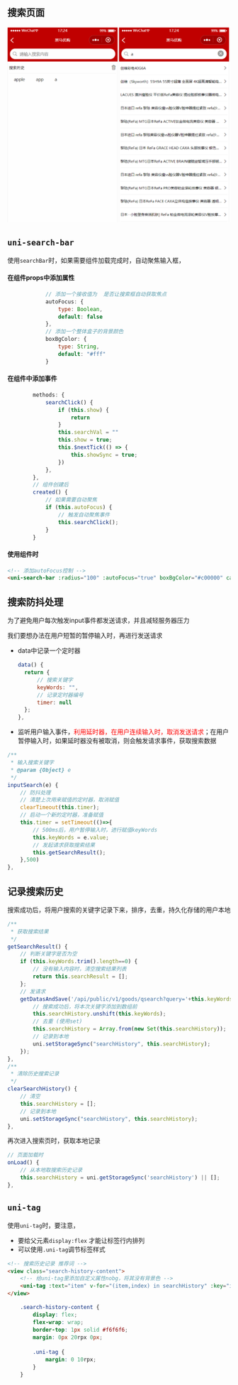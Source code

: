 ## 搜索页面

![1616680315067](随堂笔记.assets/1616680315067.png)



## `uni-search-bar`

使用`searchBar`时，如果需要组件加载完成时，自动聚焦输入框，

#### 在组件props中添加属性

```js
			// 添加一个接收值为  是否让搜索框自动获取焦点
			autoFocus: {
				type: Boolean,
				default: false
			},
			// 添加一个整体盒子的背景颜色
			boxBgColor: {
				type: String,
				default: "#fff"
			}
```

#### 在组件中添加事件

```js
		methods: {
			searchClick() {
				if (this.show) {
					return
				}
				this.searchVal = ""
				this.show = true;
				this.$nextTick(() => {
					this.showSync = true;
				})
			},
        },
		// 组件创建后
		created() {
			// 如果需要自动聚焦
			if (this.autoFocus) {
				// 触发自动聚焦事件
				this.searchClick();
			}
		}
```

#### 使用组件时

```html
<!-- 添加autoFocus控制 -->
<uni-search-bar :radius="100" :autoFocus="true" boxBgColor="#c00000" cancelButton="none" @input="inputSearch"></uni-search-bar>
```



## 搜索防抖处理

为了避免用户每次触发input事件都发送请求，并且减轻服务器压力

我们要想办法在用户短暂的暂停输入时，再进行发送请求

* data中记录一个定时器

  ```js
  data() {
  	return {
  		// 搜索关键字
  		keyWords: "",
  		// 记录定时器编号
  		timer: null
  	};
  },
  ```

* 监听用户输入事件，<font color=red>利用延时器，在用户连续输入时，取消发送请求</font>；在用户暂停输入时，如果延时器没有被取消，则会触发请求事件，获取搜索数据

```js
/**
 * 输入搜索关键字
 * @param {Object} e
 */
inputSearch(e) {
	// 防抖处理
	// 清楚上次用来赋值的定时器，取消赋值
	clearTimeout(this.timer);
	// 启动一个新的定时器，准备赋值
	this.timer = setTimeout(()=>{
		// 500ms后，用户暂停输入时，进行赋值keyWords
		this.keyWords = e.value;
        // 发起请求获取搜索结果
		this.getSearchResult();
	},500)
},
```



## 记录搜索历史

搜索成功后，将用户搜索的关键字记录下来，排序，去重，持久化存储的用户本地

```js
/**
 * 获取搜索结果
 */
getSearchResult() {
	// 判断关键字是否为空
	if (this.keyWords.trim().length==0) {
		// 没有输入内容时，清空搜索结果列表
		return this.searchResult = [];
	};
	// 发请求
	getDatasAndSave('/api/public/v1/goods/qsearch?query='+this.keyWords, this, "searchResult",()=>{
		// 搜索成功后，将本次关键字添加到数组前
		this.searchHistory.unshift(this.keyWords);
		// 去重 (使用set)
		this.searchHistory = Array.from(new Set(this.searchHistory));
		// 记录到本地 
		uni.setStorageSync("searchHistory", this.searchHistory);
	});
},
/**
 * 清除历史搜索记录
 */
clearSearchHistory() {
	// 清空
	this.searchHistory = [];
	// 记录到本地
	uni.setStorageSync("searchHistory", this.searchHistory);
},

```

再次进入搜索页时，获取本地记录

```js
// 页面加载时
onLoad() {
	// 从本地取搜索历史记录
	this.searchHistory = uni.getStorageSync('searchHistory') || [];
},
```



## `uni-tag`

使用`uni-tag`时，要注意，

* 要给父元素`display:flex` 才能让标签行内排列
* 可以使用`.uni-tag`调节标签样式

```html
<!-- 搜索历史记录 推荐词 -->
<view class="search-history-content">
	<!-- 给uni-tag里添加自定义属性nobg，将其没有背景色 -->
	<uni-tag :text="item" v-for="(item,index) in searchHistory" :key="index" nobg="true" @click="navToGoodsList(item)"></uni-tag>
</view>

```

```scss
	.search-history-content {
		display: flex;
		flex-wrap: wrap;
		border-top: 1px solid #f6f6f6;
		margin: 0px 20rpx 0px;

		.uni-tag {
			margin: 0 10rpx;
		}
	}
```

